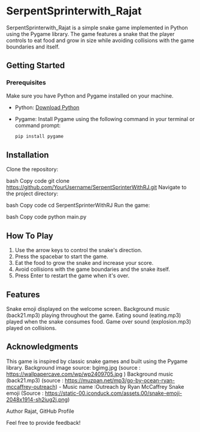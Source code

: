 # SerpentSprinterwith_Rajat

SerpentSprinterwith_Rajat is a simple snake game implemented in Python using the Pygame library. The game features a snake that the player controls to eat food and grow in size while avoiding collisions with the game boundaries and itself.

## Getting Started

### Prerequisites

Make sure you have Python and Pygame installed on your machine.

- Python: [Download Python](https://www.python.org/downloads/)
- Pygame: Install Pygame using the following command in your terminal or command prompt:

  ```bash
  pip install pygame

## Installation
Clone the repository:

bash
Copy code
git clone https://github.com/YourUsername/SerpentSprinterWithRJ.git
Navigate to the project directory:

bash
Copy code
cd SerpentSprinterWithRJ
Run the game:

bash
Copy code
python main.py

## How To Play

1. Use the arrow keys to control the snake's direction.
2. Press the spacebar to start the game.
3. Eat the food to grow the snake and increase your score.
4. Avoid collisions with the game boundaries and the snake itself.
5. Press Enter to restart the game when it's over.

## Features
Snake emoji displayed on the welcome screen.
Background music (back21.mp3) playing throughout the game.
Eating sound (eating.mp3) played when the snake consumes food.
Game over sound (explosion.mp3) played on collisions.

## Acknowledgments

This game is inspired by classic snake games and built using the Pygame library.
Background image source: bgimg.jpg (source : https://wallpapercave.com/wp/wp2409705.jpg )
Background music (back21.mp3) (source : https://muzpan.net/mp3/go-by-ocean-ryan-mccaffrey-outreach) - Music name :Outreach by Ryan McCaffrey
Snake emoji (Source : https://static-00.iconduck.com/assets.00/snake-emoji-2048x1914-sh2iug2j.png)

Author
Rajat, GitHub Profile

Feel free to provide feedback!
